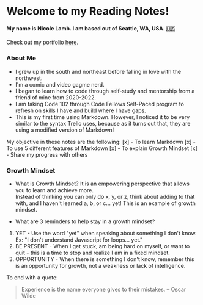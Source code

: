 # Welcome to my **Reading Notes**!

#### **My name is __Nicole Lamb__. I am based out of Seattle, WA, USA.** :us:
Check out my portfolio [here](https://github.com/Nicole-Lamb).

### About Me
- I grew up in the south and northeast before falling in love with the northwest.
- I'm a comic and video gagme nerd.
- I began to learn how to code through self-study and mentorship from a friend of mine from 2020-2022. 
- I am taking Code 102 through Code Fellows Self-Paced program to refresh on skills I have and build where I have gaps. 
- This is my first time using Markdown. However, I noticed it to be very similar to the syntax Trello uses, because as it turns out that, they are using a modified version of Markdown!

My objective in these notes are the following:
[x] - To learn Markdown
[x] - To use 5 different features of Markdown
[x] - To explain Growth Mindset
[x] - Share my progress with others

### Growth Mindset
- What is Growth Mindset?
It is an empowering perspective that allows you to learn and achieve more.  
Instead of thinking you can only do x, y, or z, think about adding to that with, and I haven't learned a, b, or c... yet! 
This is an example of growth mindset.

- What are 3 reminders to help stay in a growth mindset?
1. YET - Use the word "yet" when speaking about something I don't know. Ex: "I don't understand Javascript for loops... yet."
2. BE PRESENT - When I get stuck, am being hard on myself, or want to quit - this is a time to stop and realize I am in a fixed mindset.
3. OPPORTUNITY - When there is something I don't know, remember this is an opportunity for growth, not a weakness or lack of intelligence.

To end with a quote:
> Experience is the name everyone gives to their mistakes. – Oscar Wilde
